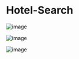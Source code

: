 # Hotel-Search


![image](https://github.com/JhojanBinary/Hotel-Search/assets/102551448/9416ada2-77bd-4d9e-933b-19f74e82719e)

![image](https://github.com/JhojanBinary/Hotel-Search/assets/102551448/d87a1c6b-adfc-4778-8680-86dd5aa4b48f)



![image](https://github.com/JhojanBinary/Hotel-Search/assets/102551448/f0886b90-5c7a-4ca1-8d1e-70c476bfd9e2)
